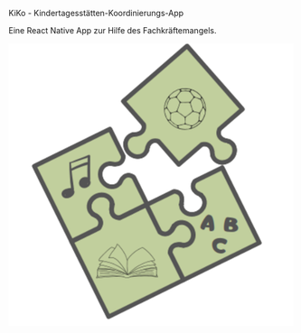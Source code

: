 KiKo - Kindertagesstätten-Koordinierungs-App

Eine React Native App zur Hilfe des Fachkräftemangels.

![Alt text](/ui/KiKo/src/assets/logo-kiko.png "KiKo")
